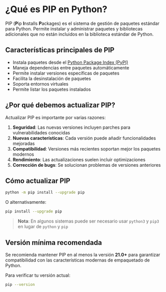 # ¿Qué es PIP en Python?

PIP (**P**ip **I**nstalls **P**ackages) es el sistema de gestión de paquetes estándar para Python. Permite instalar y administrar paquetes y bibliotecas adicionales que no están incluidos en la biblioteca estándar de Python.

## Características principales de PIP

- Instala paquetes desde el [Python Package Index (PyPI)](https://pypi.org/)
- Maneja dependencias entre paquetes automáticamente
- Permite instalar versiones específicas de paquetes
- Facilita la desinstalación de paquetes
- Soporta entornos virtuales
- Permite listar los paquetes instalados

## ¿Por qué debemos actualizar PIP?

Actualizar PIP es importante por varias razones:

1. **Seguridad**: Las nuevas versiones incluyen parches para vulnerabilidades conocidas
2. **Nuevas características**: Cada versión puede añadir funcionalidades mejoradas
3. **Compatibilidad**: Versiones más recientes soportan mejor los paquetes modernos
4. **Rendimiento**: Las actualizaciones suelen incluir optimizaciones
5. **Corrección de bugs**: Se solucionan problemas de versiones anteriores

## Cómo actualizar PIP

```bash
python -m pip install --upgrade pip
```

O alternativamente:

```bash
pip install --upgrade pip
```

> **Nota**: En algunos sistemas puede ser necesario usar `python3` y `pip3` en lugar de `python` y `pip`

## Versión mínima recomendada

Se recomienda mantener PIP en al menos la versión **21.0+** para garantizar compatibilidad con las características modernas de empaquetado de Python.

Para verificar tu versión actual:

```bash
pip --version
```